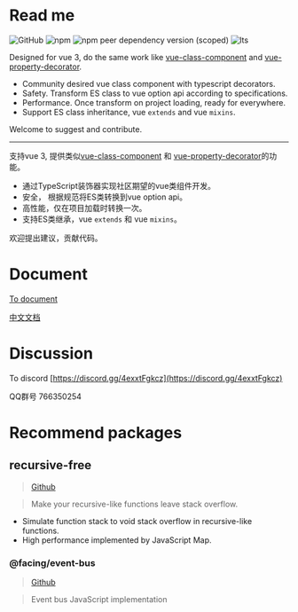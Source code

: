 # Read me

![GitHub](https://img.shields.io/github/license/facing-dev/vue-facing-decorator) ![npm](https://img.shields.io/npm/v/vue-facing-decorator) ![npm peer dependency version (scoped)](https://img.shields.io/npm/dependency-version/vue-facing-decorator/peer/vue) ![lts](https://img.shields.io/badge/LTS-prepared-blue)

Designed for vue 3, do the same work like [vue-class-component](https://github.com/vuejs/vue-class-component) and [vue-property-decorator](https://github.com/kaorun343/vue-property-decorator).

* Community desired vue class component with typescript decorators.
* Safety. Transform ES class to vue option api according to specifications.
* Performance. Once transform on project loading, ready for everywhere.
* Support ES class inheritance, vue `extends` and vue `mixins`.


Welcome to suggest and contribute.

-----------------

支持vue 3, 提供类似[vue-class-component](https://github.com/vuejs/vue-class-component) 和 [vue-property-decorator](https://github.com/kaorun343/vue-property-decorator)的功能。

* 通过TypeScript装饰器实现社区期望的vue类组件开发。
* 安全， 根据规范将ES类转换到vue option api。
* 高性能，仅在项目加载时转换一次。
* 支持ES类继承，vue `extends` 和 vue `mixins`。

欢迎提出建议，贡献代码。

# Document

[To document](https://facing-dev.github.io/vue-facing-decorator/#/)

[中文文档](https://facing-dev.github.io/vue-facing-decorator/#/zh-cn/readme)

# Discussion

To discord [https://discord.gg/4exxtFgkcz](https://discord.gg/4exxtFgkcz)

QQ群号 766350254

# Recommend packages

## recursive-free

> [Github](https://github.com/facing-dev/recursive-free)

> Make your recursive-like functions leave stack overflow.

* Simulate function stack to void stack overflow in recursive-like functions.
* High performance implemented by JavaScript Map.


### @facing/event-bus

> [Github](https://github.com/facing-dev/event-bus)

> Event bus JavaScript implementation
